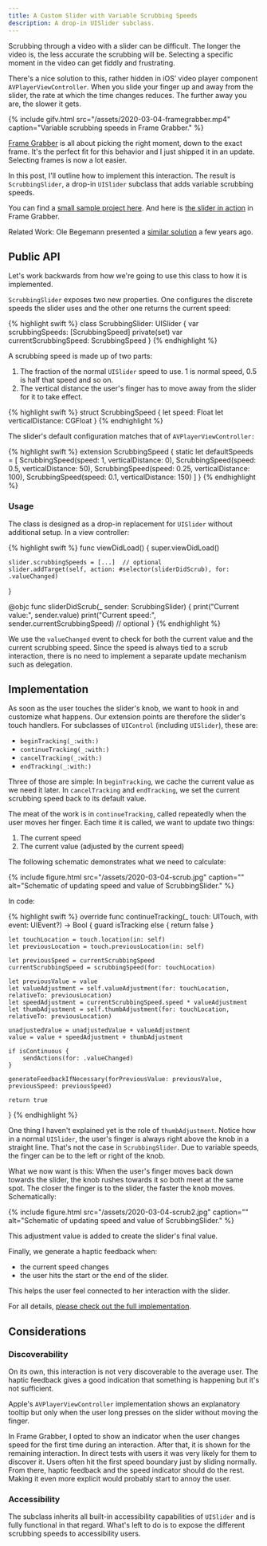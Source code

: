 ```yaml
---
title: A Custom Slider with Variable Scrubbing Speeds
description: A drop-in UISlider subclass.
---
```


Scrubbing through a video with a slider can be difficult. The longer the video is, the less accurate the scrubbing will be. Selecting a specific moment in the video can get fiddly and frustrating.

There's a nice solution to this, rather hidden in iOS’ video player component `AVPlayerViewController`. When you slide your finger up and away from the slider, the rate at which the time changes reduces. The further away you are, the slower it gets.

<!--more-->

{% include gifv.html src="/assets/2020-03-04-framegrabber.mp4" caption="Variable scrubbing speeds in Frame Grabber." %}

[Frame Grabber](https://github.com/arthurhammer/FrameGrabber) is all about picking the right moment, down to the exact frame. It's the perfect fit for this behavior and I just shipped it in an update. Selecting frames is now a lot easier.

In this post, I'll outline how to implement this interaction. The result is `ScrubbingSlider`, a drop-in `UISlider` subclass that adds variable scrubbing speeds.

You can find a [small sample project here](https://github.com/arthurhammer/blog-example-code/blob/master/2020-03-04-uislider-with-scrubbing-speeds/ScrubbingSlider/ScrubbingSlider.swift). And here is [the slider in action](https://github.com/arthurhammer/FrameGrabber/tree/develop/Frame%20Grabber/Packages/ThumbnailSlider/Sources/ThumbnailSlider) in Frame Grabber.

Related Work: Ole Begemann presented a [similar solution](https://oleb.net/blog/2011/01/obslider-a-uislider-subclass-with-variable-scrubbing-speed/) a few years ago.

## Public API

Let's work backwards from how we're going to use this class to how it is implemented.

`ScrubbingSlider` exposes two new properties. One configures the discrete speeds the slider uses and the other one returns the current speed:

{% highlight swift %}
class ScrubbingSlider: UISlider {
    var scrubbingSpeeds: [ScrubbingSpeed]
    private(set) var currentScrubbingSpeed: ScrubbingSpeed
}
{% endhighlight %}

A scrubbing speed is made up of two parts:

1. The fraction of the normal `UISlider` speed to use. 1 is normal speed, 0.5 is half that speed and so on.
2. The vertical distance the user's finger has to move away from the slider for it to take effect.

{% highlight swift %}
struct ScrubbingSpeed {
    let speed: Float
    let verticalDistance: CGFloat
}
{% endhighlight %}

The slider's default configuration matches that of `AVPlayerViewController:`

{% highlight swift %}
extension ScrubbingSpeed {
    static let defaultSpeeds = [
        ScrubbingSpeed(speed: 1, verticalDistance: 0),
        ScrubbingSpeed(speed: 0.5, verticalDistance: 50),
        ScrubbingSpeed(speed: 0.25, verticalDistance: 100),
        ScrubbingSpeed(speed: 0.1, verticalDistance: 150)
    ]
}
{% endhighlight %}

### Usage

The class is designed as a drop-in replacement for `UISlider` without additional setup. In a view controller:

{% highlight swift %}
func viewDidLoad() {
    super.viewDidLoad()

    slider.scrubbingSpeeds = [...]  // optional
    slider.addTarget(self, action: #selector(sliderDidScrub), for: .valueChanged)
}

@objc func sliderDidScrub(_ sender: ScrubbingSlider) {
    print("Current value:", sender.value)
    print("Current speed:", sender.currentScrubbingSpeed)  // optional
}
{% endhighlight %}

We use the `valueChanged` event to check for both the current value and the current scrubbing speed. Since the speed is always tied to a scrub interaction, there is no need to implement a separate update mechanism such as delegation.

## Implementation

As soon as the user touches the slider's knob, we want to hook in and customize what happens. Our extension points are therefore the slider's touch handlers. For subclasses of `UIControl` (including `UISlider`), these are:

- `beginTracking(_:with:)`
- `continueTracking(_:with:)`
- `cancelTracking(_:with:)`
- `endTracking(_:with:)`

Three of those are simple: In `beginTracking`, we cache the current value as we need it later. In `cancelTracking` and `endTracking`, we set the current scrubbing speed back to its default value.

The meat of the work is in `continueTracking`, called repeatedly when the user moves her finger. Each time it is called, we want to update two things:

1. The current speed
2. The current value (adjusted by the current speed)

The following schematic demonstrates what we need to calculate:

{% include figure.html src="/assets/2020-03-04-scrub.jpg" caption="" alt="Schematic of updating speed and value of ScrubbingSlider." %}

In code:

{% highlight swift %}
override func continueTracking(_ touch: UITouch, with event: UIEvent?) -> Bool {
    guard isTracking else { return false }

    let touchLocation = touch.location(in: self)
    let previousLocation = touch.previousLocation(in: self)

    let previousSpeed = currentScrubbingSpeed
    currentScrubbingSpeed = scrubbingSpeed(for: touchLocation)

    let previousValue = value
    let valueAdjustment = self.valueAdjustment(for: touchLocation, relativeTo: previousLocation)
    let speedAdjustment = currentScrubbingSpeed.speed * valueAdjustment
    let thumbAdjustment = self.thumbAdjustment(for: touchLocation, relativeTo: previousLocation)

    unadjustedValue = unadjustedValue + valueAdjustment
    value = value + speedAdjustment + thumbAdjustment

    if isContinuous {
        sendActions(for: .valueChanged)
    }

    generateFeedbackIfNecessary(forPreviousValue: previousValue, previousSpeed: previousSpeed)

    return true
}
{% endhighlight %}

One thing I haven't explained yet is the role of `thumbAdjustment`. Notice how in a normal `UISlider`, the user's finger is always right above the knob in a straight line. That's not the case in `ScrubbingSlider`. Due to variable speeds, the finger can be to the left or right of the knob.

What we now want is this: When the user's finger moves back down towards the slider, the knob rushes towards it so both meet at the same spot. The closer the finger is to the slider, the faster the knob moves. Schematically:

{% include figure.html src="/assets/2020-03-04-scrub2.jpg" caption="" alt="Schematic of updating speed and value of ScrubbingSlider." %}

This adjustment value is added to create the slider's final value.

Finally, we generate a haptic feedback when:

- the current speed changes
- the user hits the start or the end of the slider.

This helps the user feel connected to her interaction with the slider.

For all details, [please check out the full implementation](https://github.com/arthurhammer/blog-example-code/blob/master/2020-03-04-uislider-with-scrubbing-speeds/ScrubbingSlider/ScrubbingSlider.swift).

## Considerations

### Discoverability

On its own, this interaction is not very discoverable to the average user. The haptic feedback gives a good indication that something is happening but it's not sufficient.

Apple's `AVPlayerViewController` implementation shows an explanatory tooltip but only when the user long presses on the slider without moving the finger.

In Frame Grabber, I opted to show an indicator when the user changes speed for the first time during an interaction. After that, it is shown for the remaining interaction. In direct tests with users it was very likely for them to discover it. Users often hit the first speed boundary just by sliding normally. From there, haptic feedback and the speed indicator should do the rest. Making it even more explicit would probably start to annoy the user.


### Accessibility

The subclass inherits all built-in accessibility capabilities of `UISlider` and is fully functional in that regard. What's left to do is to expose the different scrubbing speeds to accessibility users.